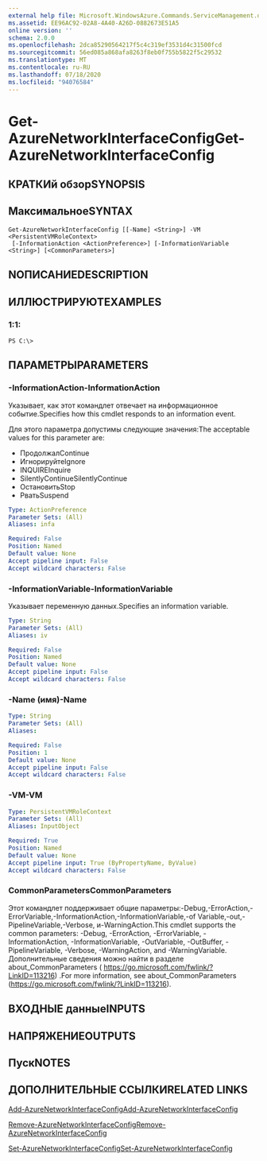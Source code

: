 ```yaml
---
external help file: Microsoft.WindowsAzure.Commands.ServiceManagement.dll-Help.xml
ms.assetid: EE96AC92-02A8-4A40-A26D-0882673E51A5
online version: ''
schema: 2.0.0
ms.openlocfilehash: 2dca85290564217f5c4c319ef3531d4c31500fcd
ms.sourcegitcommit: 56ed085a868afa8263f8eb0f755b5822f5c29532
ms.translationtype: MT
ms.contentlocale: ru-RU
ms.lasthandoff: 07/18/2020
ms.locfileid: "94076584"
---
```

# <span data-ttu-id="88bc4-101">Get-AzureNetworkInterfaceConfig</span><span class="sxs-lookup"><span data-stu-id="88bc4-101">Get-AzureNetworkInterfaceConfig</span></span>

## <span data-ttu-id="88bc4-102">КРАТКИй обзор</span><span class="sxs-lookup"><span data-stu-id="88bc4-102">SYNOPSIS</span></span>

## <span data-ttu-id="88bc4-103">Максимальное</span><span class="sxs-lookup"><span data-stu-id="88bc4-103">SYNTAX</span></span>

```
Get-AzureNetworkInterfaceConfig [[-Name] <String>] -VM <PersistentVMRoleContext>
 [-InformationAction <ActionPreference>] [-InformationVariable <String>] [<CommonParameters>]
```

## <span data-ttu-id="88bc4-104">NОПИСАНИЕ</span><span class="sxs-lookup"><span data-stu-id="88bc4-104">DESCRIPTION</span></span>

## <span data-ttu-id="88bc4-105">ИЛЛЮСТРИРУЮТ</span><span class="sxs-lookup"><span data-stu-id="88bc4-105">EXAMPLES</span></span>

### <span data-ttu-id="88bc4-106">1:</span><span class="sxs-lookup"><span data-stu-id="88bc4-106">1:</span></span>
```
PS C:\>
```

## <span data-ttu-id="88bc4-107">ПАРАМЕТРЫ</span><span class="sxs-lookup"><span data-stu-id="88bc4-107">PARAMETERS</span></span>

### <span data-ttu-id="88bc4-108">-InformationAction</span><span class="sxs-lookup"><span data-stu-id="88bc4-108">-InformationAction</span></span>
<span data-ttu-id="88bc4-109">Указывает, как этот командлет отвечает на информационное событие.</span><span class="sxs-lookup"><span data-stu-id="88bc4-109">Specifies how this cmdlet responds to an information event.</span></span>

<span data-ttu-id="88bc4-110">Для этого параметра допустимы следующие значения:</span><span class="sxs-lookup"><span data-stu-id="88bc4-110">The acceptable values for this parameter are:</span></span>

- <span data-ttu-id="88bc4-111">Продолжал</span><span class="sxs-lookup"><span data-stu-id="88bc4-111">Continue</span></span>
- <span data-ttu-id="88bc4-112">Игнорируйте</span><span class="sxs-lookup"><span data-stu-id="88bc4-112">Ignore</span></span>
- <span data-ttu-id="88bc4-113">INQUIRE</span><span class="sxs-lookup"><span data-stu-id="88bc4-113">Inquire</span></span>
- <span data-ttu-id="88bc4-114">SilentlyContinue</span><span class="sxs-lookup"><span data-stu-id="88bc4-114">SilentlyContinue</span></span>
- <span data-ttu-id="88bc4-115">Остановить</span><span class="sxs-lookup"><span data-stu-id="88bc4-115">Stop</span></span>
- <span data-ttu-id="88bc4-116">Рвать</span><span class="sxs-lookup"><span data-stu-id="88bc4-116">Suspend</span></span>

```yaml
Type: ActionPreference
Parameter Sets: (All)
Aliases: infa

Required: False
Position: Named
Default value: None
Accept pipeline input: False
Accept wildcard characters: False
```

### <span data-ttu-id="88bc4-117">-InformationVariable</span><span class="sxs-lookup"><span data-stu-id="88bc4-117">-InformationVariable</span></span>
<span data-ttu-id="88bc4-118">Указывает переменную данных.</span><span class="sxs-lookup"><span data-stu-id="88bc4-118">Specifies an information variable.</span></span>

```yaml
Type: String
Parameter Sets: (All)
Aliases: iv

Required: False
Position: Named
Default value: None
Accept pipeline input: False
Accept wildcard characters: False
```

### <span data-ttu-id="88bc4-119">-Name (имя)</span><span class="sxs-lookup"><span data-stu-id="88bc4-119">-Name</span></span>
```yaml
Type: String
Parameter Sets: (All)
Aliases: 

Required: False
Position: 1
Default value: None
Accept pipeline input: False
Accept wildcard characters: False
```

### <span data-ttu-id="88bc4-120">-VM</span><span class="sxs-lookup"><span data-stu-id="88bc4-120">-VM</span></span>
```yaml
Type: PersistentVMRoleContext
Parameter Sets: (All)
Aliases: InputObject

Required: True
Position: Named
Default value: None
Accept pipeline input: True (ByPropertyName, ByValue)
Accept wildcard characters: False
```

### <span data-ttu-id="88bc4-121">CommonParameters</span><span class="sxs-lookup"><span data-stu-id="88bc4-121">CommonParameters</span></span>
<span data-ttu-id="88bc4-122">Этот командлет поддерживает общие параметры:-Debug,-ErrorAction,-ErrorVariable,-InformationAction,-InformationVariable,-of Variable,-out,-PipelineVariable,-Verbose, и-WarningAction.</span><span class="sxs-lookup"><span data-stu-id="88bc4-122">This cmdlet supports the common parameters: -Debug, -ErrorAction, -ErrorVariable, -InformationAction, -InformationVariable, -OutVariable, -OutBuffer, -PipelineVariable, -Verbose, -WarningAction, and -WarningVariable.</span></span> <span data-ttu-id="88bc4-123">Дополнительные сведения можно найти в разделе about_CommonParameters ( https://go.microsoft.com/fwlink/?LinkID=113216) .</span><span class="sxs-lookup"><span data-stu-id="88bc4-123">For more information, see about_CommonParameters (https://go.microsoft.com/fwlink/?LinkID=113216).</span></span>

## <span data-ttu-id="88bc4-124">ВХОДНЫЕ данные</span><span class="sxs-lookup"><span data-stu-id="88bc4-124">INPUTS</span></span>

## <span data-ttu-id="88bc4-125">НАПРЯЖЕНИЕ</span><span class="sxs-lookup"><span data-stu-id="88bc4-125">OUTPUTS</span></span>

## <span data-ttu-id="88bc4-126">Пуск</span><span class="sxs-lookup"><span data-stu-id="88bc4-126">NOTES</span></span>

## <span data-ttu-id="88bc4-127">ДОПОЛНИТЕЛЬНЫЕ ССЫЛКИ</span><span class="sxs-lookup"><span data-stu-id="88bc4-127">RELATED LINKS</span></span>

[<span data-ttu-id="88bc4-128">Add-AzureNetworkInterfaceConfig</span><span class="sxs-lookup"><span data-stu-id="88bc4-128">Add-AzureNetworkInterfaceConfig</span></span>](./Add-AzureNetworkInterfaceConfig.md)

[<span data-ttu-id="88bc4-129">Remove-AzureNetworkInterfaceConfig</span><span class="sxs-lookup"><span data-stu-id="88bc4-129">Remove-AzureNetworkInterfaceConfig</span></span>](./Remove-AzureNetworkInterfaceConfig.md)

[<span data-ttu-id="88bc4-130">Set-AzureNetworkInterfaceConfig</span><span class="sxs-lookup"><span data-stu-id="88bc4-130">Set-AzureNetworkInterfaceConfig</span></span>](./Set-AzureNetworkInterfaceConfig.md)


